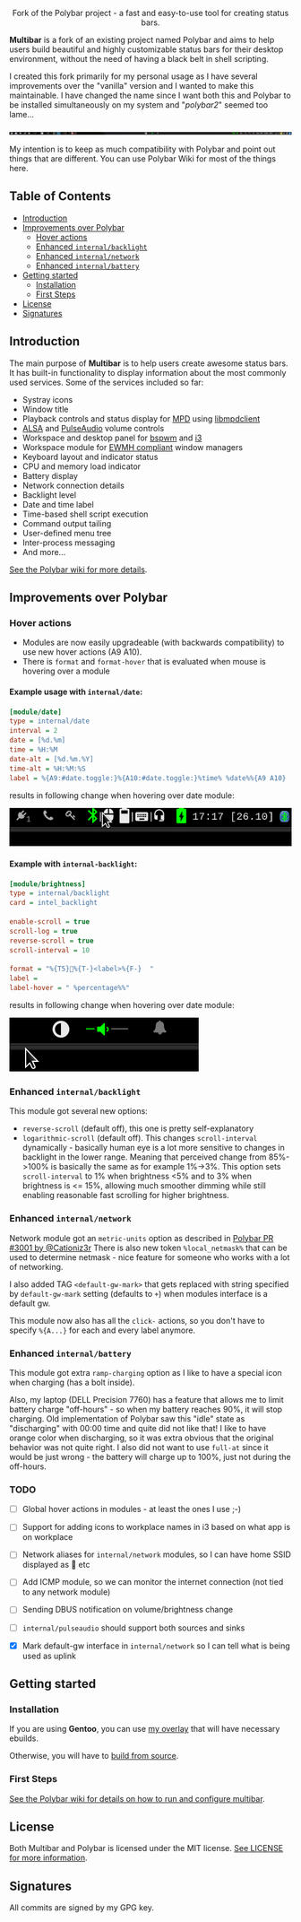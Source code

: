 <p align="center">
Fork of the Polybar project - a fast and easy-to-use tool for creating status bars.
</p>

**Multibar** is a fork of an existing project named Polybar and aims to help users build beautiful and highly customizable status bars
for their desktop environment, without the need of having a black belt in shell scripting.

I created this fork primarily for my personal usage as I have several improvements over the "vanilla" version and I wanted to make this maintainable.
I have changed the name since I want both this and Polybar to be installed simultaneously on my system and "_polybar2_" seemed too lame...

![default configuration screenshot](doc/_static/default.png)

My intention is to keep as much compatibility with Polybar and point out things that are different. You can use Polybar Wiki for most of the things here.

## Table of Contents

* [Introduction](#introduction)
* [Improvements over Polybar](#improvements-over-polybar)
  * [Hover actions](#hover-actions)
  * [Enhanced `internal/backlight`](#enhanced-internalbacklight)
  * [Enhanced `internal/network`](#enhanced-internalnetwork)
  * [Enhanced `internal/battery`](#enhanced-internalbattery)
* [Getting started](#getting-started)
  * [Installation](#installation)
  * [First Steps](#first-steps)
* [License](#license)
* [Signatures](#signatures)

## Introduction

The main purpose of **Multibar** is to help users create awesome status bars.
It has built-in functionality to display information about the most commonly used services.
Some of the services included so far:

- Systray icons
- Window title
- Playback controls and status display for [MPD](https://www.musicpd.org/) using [libmpdclient](https://www.musicpd.org/libs/libmpdclient/)
- [ALSA](https://www.alsa-project.org/main/index.php/Main_Page) and [PulseAudio](https://www.freedesktop.org/wiki/Software/PulseAudio/) volume controls
- Workspace and desktop panel for [bspwm](https://github.com/baskerville/bspwm) and [i3](https://github.com/i3/i3)
- Workspace module for [EWMH compliant](https://specifications.freedesktop.org/wm-spec/wm-spec-1.3.html#idm140130320786080) window managers
- Keyboard layout and indicator status
- CPU and memory load indicator
- Battery display
- Network connection details
- Backlight level
- Date and time label
- Time-based shell script execution
- Command output tailing
- User-defined menu tree
- Inter-process messaging
- And more...

[See the Polybar wiki for more details](https://github.com/polybar/polybar/wiki).

## Improvements over Polybar

### Hover actions
- Modules are now easily upgradeable (with backwards compatibility) to use new hover actions (A9 A10).
- There is `format` and `format-hover` that is evaluated when mouse is hovering over a module

#### Example usage with `internal/date`:
```ini
[module/date]
type = internal/date
interval = 2
date = [%d.%m]
time = %H:%M
date-alt = [%d.%m.%Y]
time-alt = %H:%M:%S
label = %{A9:#date.toggle:}%{A10:#date.toggle:}%time% %date%%{A9 A10}
```
results in following change when hovering over date module:

![hover off](doc/_static/date-hover.gif)

#### Example with `internal-backlight`:
```ini
[module/brightness]
type = internal/backlight
card = intel_backlight

enable-scroll = true
scroll-log = true
reverse-scroll = true
scroll-interval = 10

format = "%{T5}%{T-}<label>%{F-}  "
label =
label-hover = " %percentage%%"
```
results in following change when hovering over date module:

![hover off](doc/_static/brightness-hover.gif)

### Enhanced `internal/backlight`
This module got several new options:
- `reverse-scroll` (default off), this one is pretty self-explanatory
- `logarithmic-scroll` (default off). This changes `scroll-interval` dynamically - basically human eye is a lot more sensitive to
changes in backlight in the lower range. Meaning that perceived change from 85%->100% is basically the same as for example 1%->3%.
This option sets `scroll-interval` to 1% when brightness <5% and to 3% when brightness is <= 15%, allowing much smoother dimming
while still enabling reasonable fast scrolling for higher brightness.

### Enhanced `internal/network`
Network module got an `metric-units` option as described in [Polybar PR #3001 by @Cationiz3r](https://github.com/polybar/polybar/pull/3001)
There is also new token `%local_netmask%` that can be used to determine netmask - nice feature for someone who works with a lot of
networking.

I also added TAG `<default-gw-mark>` that gets replaced with string specified by `default-gw-mark` setting (defaults to `+`) when modules
interface is a default gw.

This module now also has all the `click-` actions, so you don't have to specify `%{A...}` for each and every label anymore.

### Enhanced `internal/battery`
This module got extra `ramp-charging` option as I like to have a special icon when charging (has a bolt inside).

Also, my laptop (DELL Precision 7760) has a feature that allows me to limit battery charge "off-hours" - so when my battery
reaches 90%, it will stop charging. Old implementation of Polybar saw this "idle" state as "discharging" with 00:00 time and quite
did not like that! I like to have orange color when discharging, so it was extra obvious that the original behavior was
not quite right. I also did not want to use `full-at` since it would be just wrong - the battery will charge up to 100%, just not
during the off-hours.

### TODO
- [ ] Global hover actions in modules - at least the ones I use ;-)
- [ ] Support for adding icons to workplace names in i3 based on what app is on workplace
- [ ] Network aliases for `internal/network` modules, so I can have home SSID displayed as  etc
- [ ] Add ICMP module, so we can monitor the internet connection (not tied to any network module)
- [ ] Sending DBUS notification on volume/brightness change
- [ ] `internal/pulseaudio` should support both sources and sinks
- [X] Mark default-gw interface in `internal/network` so I can tell what is being used as uplink


## Getting started

### Installation
If you are using **Gentoo**, you can use [my overlay](https://github.com/xoores/gentoo-overlay) that will have necessary ebuilds.

Otherwise, you will have to [build from source](https://github.com/polybar/polybar/wiki/Compiling).

### First Steps
[See the Polybar wiki for details on how to run and configure multibar](https://github.com/polybar/polybar/wiki).

## License

Both Multibar and Polybar is licensed under the MIT license. [See LICENSE for more information](https://github.com/xoores/multibar/blob/master/LICENSE).

## Signatures

All commits are signed by my GPG key.